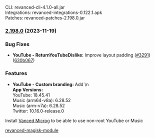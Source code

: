 CLI: revanced-cli-4.1.0-all.jar  
Integrations: revanced-integrations-0.122.1.apk  
Patches: revanced-patches-2.198.0.jar  

### [2.198.0](https://github.com/ReVanced/revanced-patches/compare/v2.197.0...v2.198.0) (2023-11-19)


### Bug Fixes

* **YouTube - ReturnYouTubeDislike:** Improve layout padding ([#3291](https://github.com/ReVanced/revanced-patches/issues/3291)) ([630b067](https://github.com/ReVanced/revanced-patches/commit/630b067b1828476708fd019e84153b0fb5e25d1c))


### Features

* **YouTube - Custom branding:** Add \n  
**App Versions:**  
YouTube: 18.45.41  
Music (arm64-v8a): 6.28.52  
Music (arm-v7a): 6.28.52  
Twitter: 10.16.0-release.0  

Install [Vanced Microg](https://github.com/TeamVanced/VancedMicroG/releases) to be able to use non-root YouTube or Music  

[revanced-magisk-module](https://github.com/j-hc/revanced-magisk-module)  
